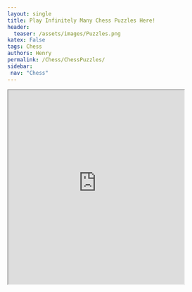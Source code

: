 ```yaml
---
layout: single
title: Play Infinitely Many Chess Puzzles Here!
header:
  teaser: /assets/images/Puzzles.png
katex: False
tags: Chess
authors: Henry
permalink: /Chess/ChessPuzzles/
sidebar:
 nav: "Chess"
---
```

  
<iframe src="https://livetactics.chessbase.com" width="400" height="440"></iframe>






